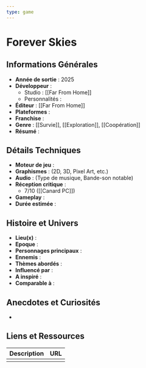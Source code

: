 ```yaml
---
type: game
---
```


# Forever Skies

## Informations Générales

- **Année de sortie** : 2025
- **Développeur** : 
	- Studio : [[Far From Home]]
	- Personnalités : 
- **Éditeur** : [[Far From Home]]
- **Plateformes** : 
- **Franchise** : 
- **Genre** : [[Survie]], [[Exploration]], [[Coopération]]
- **Résumé** : 

## Détails Techniques
- **Moteur de jeu** : 
- **Graphismes** : (2D, 3D, Pixel Art, etc.)
- **Audio** : (Type de musique, Bande-son notable)
- **Réception critique** : 
	- 7/10 ([[Canard PC]])
- **Gameplay** :
- **Durée estimée** : 

## Histoire et Univers
- **Lieu(x)** : 
- **Epoque** : 
- **Personnages principaux** : 
- **Ennemis** :
- **Thèmes abordés** : 
- **Influencé par** :
- **A inspiré** : 
- **Comparable à** :
## Anecdotes et Curiosités
- 
## Liens et Ressources

| Description | URL |
| ----------- | --- |
|             |     |
